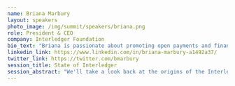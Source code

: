 ```yaml
---
name: Briana Marbury
layout: speakers
photo_image: /img/summit/speakers/briana.png
role: President & CEO
company: Interledger Foundation
bio_text: "Briana is passionate about promoting open payments and financial interoperability solutions for the world's population that need it most. As President & CEO of the Interledger Foundation, her goal is to expand the public’s awareness of the Interledger Protocol's immense potential to improve lives."
linkedin_link: https://www.linkedin.com/in/briana-marbury-a1492a37/
twitter_link: https://twitter.com/bmarbury
session_title: State of Interledger
session_abstract: "We'll take a look back at the origins of the Interledger Protocol, where the ecosystem is today, and the illuminous future we're looking forward to."
---
```


